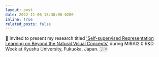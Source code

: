 ```yaml
---
layout: post
date: 2022-11-06 13:30:00-0200
inline: true
related_posts: false
---
```



🎤 Invited to present my research titled ['Self-supervised Representation Learning on Beyond the Natural Visual Concepts'](https) during MIRAI2.0 R&D Week at Kyushu University, Fukuoka, Japan. 🇯🇵